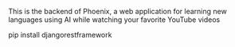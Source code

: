 This is the backend of Phoenix, a web application for learning new languages using AI while watching your favorite YouTube videos

pip install djangorestframework